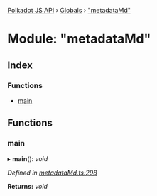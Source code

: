 [Polkadot JS API](../README.md) › [Globals](../globals.md) › ["metadataMd"](_metadatamd_.md)

# Module: "metadataMd"

## Index

### Functions

* [main](_metadatamd_.md#main)

## Functions

###  main

▸ **main**(): *void*

*Defined in [metadataMd.ts:298](https://github.com/polkadot-js/api/blob/67a3376ef8/packages/typegen/src/metadataMd.ts#L298)*

**Returns:** *void*
